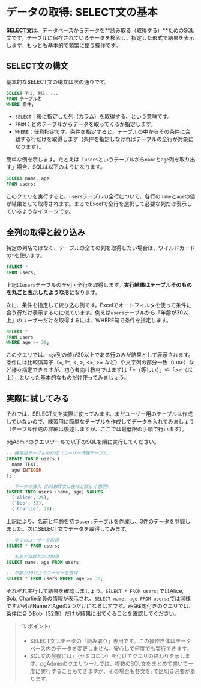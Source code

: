 # データの取得: SELECT文の基本

**SELECT文**は、データベースからデータを**読み取る（取得する）**ためのSQL文です。テーブルに保存されているデータを検索し、指定した形式で結果を表示します。もっとも基本的で頻繁に使う操作です。

## SELECT文の構文

基本的なSELECT文の構文は次の通りです。

```sql
SELECT 列1, 列2, ... 
FROM テーブル名 
WHERE 条件;
```

- `SELECT`：後に指定した列（カラム）を取得する、という意味です。  
- `FROM`：どのテーブルからデータを取ってくるか指定します。  
- `WHERE`：任意指定です。条件を指定すると、テーブルの中からその条件に合致する行だけを取得します（条件を指定しなければテーブルの全行が対象になります）。

簡単な例を示します。たとえば「`users`というテーブルから`name`と`age`列を取り出す」場合、SQLは以下のようになります。

```sql
SELECT name, age 
FROM users;
```

このクエリを実行すると、`users`テーブルの全行について、各行の`name`と`age`の値が結果として取得されます。まるでExcelで全行を選択して必要な列だけ表示しているようなイメージです。

## 全列の取得と絞り込み

特定の列名ではなく、テーブルの全ての列を取得したい場合は、ワイルドカードの`*`を使います。

```sql
SELECT * 
FROM users;
```

上記は`users`テーブルの全列・全行を取得します。**実行結果はテーブルそのものを丸ごと表示したような形**になります。

次に、条件を指定して絞り込む例です。Excelでオートフィルタを使って条件に合う行だけ表示するのに似ています。例えば`users`テーブルから「年齢が30以上」のユーザーだけを取得するには、WHERE句で条件を指定します。

```sql
SELECT * 
FROM users 
WHERE age >= 30;
```

このクエリでは、`age`列の値が30以上である行のみが結果として表示されます。条件には比較演算子（=, !=, <, >, <=, >= など）や文字列の部分一致（`LIKE`）など様々指定できますが、初心者向け教材ではまずは「=（等しい）」や「>=（以上）」といった基本的なものだけ使ってみましょう。

## 実際に試してみる

それでは、SELECT文を実際に使ってみます。まだユーザー用のテーブルは作成していないので、練習用に簡単なテーブルを作成してデータを入れてみましょう（テーブル作成の詳細は後述しますが、ここでは最低限の手順で行います）。

pgAdminのクエリツールで以下のSQLを順に実行してください。

```sql
-- 練習用テーブルの作成（ユーザー情報テーブル）
CREATE TABLE users (
  name TEXT,
  age INTEGER
);

-- データの挿入（INSERT文は後ほど詳しく説明）
INSERT INTO users (name, age) VALUES
  ('Alice', 25),
  ('Bob', 32),
  ('Charlie', 29);
```

上記により、名前と年齢を持つ`users`テーブルを作成し、3件のデータを登録しました。次にSELECT文でデータを取得してみます。

```sql
-- 全てのユーザーを取得
SELECT * FROM users;

-- 名前と年齢列だけ取得
SELECT name, age FROM users;

-- 年齢が30以上のユーザーを取得
SELECT * FROM users WHERE age >= 30;
```

それぞれ実行して結果を確認しましょう。`SELECT * FROM users;`ではAlice, Bob, Charlie全員の情報が表示され、`SELECT name, age FROM users;`では同様ですが列がNameとAgeの2つだけになるはずです。`WHERE`句付きのクエリでは、条件に合うBob（32歳）だけが結果に出てくることを確認してください。

> 🔍 **ポイント:**  
> - SELECT文はデータの「読み取り」専用です。この操作自体はデータベース内のデータを変更しません。安心して何度でも実行できます。  
> - SQL文の最後には`;`（セミコロン）を付けてクエリの終わりを示します。pgAdminのクエリツールでは、複数のSQL文をまとめて書いて一度に実行することもできますが、その場合も各文を`;`で区切る必要があります。